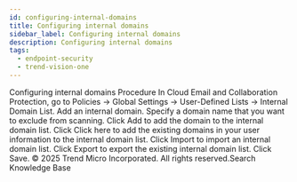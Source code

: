 ```yaml
---
id: configuring-internal-domains
title: Configuring internal domains
sidebar_label: Configuring internal domains
description: Configuring internal domains
tags:
  - endpoint-security
  - trend-vision-one
---
```


 Configuring internal domains Procedure In Cloud Email and Collaboration Protection, go to Policies → Global Settings → User-Defined Lists → Internal Domain List. Add an internal domain. Specify a domain name that you want to exclude from scanning. Click Add to add the domain to the internal domain list. Click Click here to add the existing domains in your user information to the internal domain list. Click Import to import an internal domain list. Click Export to export the existing internal domain list. Click Save. © 2025 Trend Micro Incorporated. All rights reserved.Search Knowledge Base